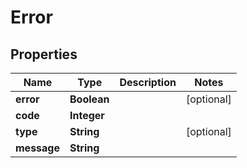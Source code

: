 

# Error


## Properties

| Name | Type | Description | Notes |
|------------ | ------------- | ------------- | -------------|
|**error** | **Boolean** |  |  [optional] |
|**code** | **Integer** |  |  |
|**type** | **String** |  |  [optional] |
|**message** | **String** |  |  |



